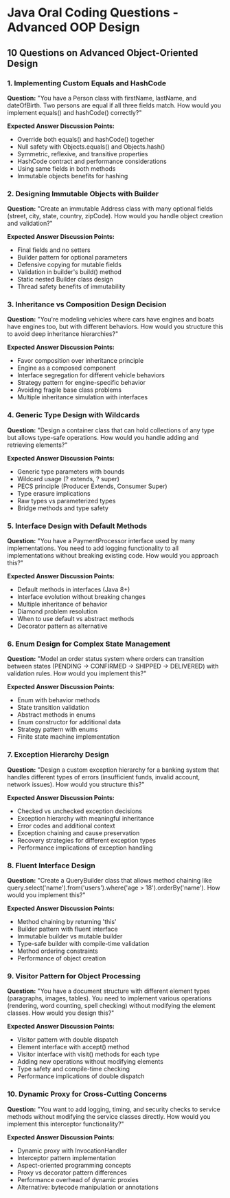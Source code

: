 # Java Oral Coding Questions - Advanced OOP Design

## 10 Questions on Advanced Object-Oriented Design

### 1. Implementing Custom Equals and HashCode
**Question:** "You have a Person class with firstName, lastName, and dateOfBirth. Two persons are equal if all three fields match. How would you implement equals() and hashCode() correctly?"

**Expected Answer Discussion Points:**
- Override both equals() and hashCode() together
- Null safety with Objects.equals() and Objects.hash()
- Symmetric, reflexive, and transitive properties
- HashCode contract and performance considerations
- Using same fields in both methods
- Immutable objects benefits for hashing

### 2. Designing Immutable Objects with Builder
**Question:** "Create an immutable Address class with many optional fields (street, city, state, country, zipCode). How would you handle object creation and validation?"

**Expected Answer Discussion Points:**
- Final fields and no setters
- Builder pattern for optional parameters
- Defensive copying for mutable fields
- Validation in builder's build() method
- Static nested Builder class design
- Thread safety benefits of immutability

### 3. Inheritance vs Composition Design Decision
**Question:** "You're modeling vehicles where cars have engines and boats have engines too, but with different behaviors. How would you structure this to avoid deep inheritance hierarchies?"

**Expected Answer Discussion Points:**
- Favor composition over inheritance principle
- Engine as a composed component
- Interface segregation for different vehicle behaviors
- Strategy pattern for engine-specific behavior
- Avoiding fragile base class problems
- Multiple inheritance simulation with interfaces

### 4. Generic Type Design with Wildcards
**Question:** "Design a container class that can hold collections of any type but allows type-safe operations. How would you handle adding and retrieving elements?"

**Expected Answer Discussion Points:**
- Generic type parameters with bounds
- Wildcard usage (? extends, ? super)
- PECS principle (Producer Extends, Consumer Super)
- Type erasure implications
- Raw types vs parameterized types
- Bridge methods and type safety

### 5. Interface Design with Default Methods
**Question:** "You have a PaymentProcessor interface used by many implementations. You need to add logging functionality to all implementations without breaking existing code. How would you approach this?"

**Expected Answer Discussion Points:**
- Default methods in interfaces (Java 8+)
- Interface evolution without breaking changes
- Multiple inheritance of behavior
- Diamond problem resolution
- When to use default vs abstract methods
- Decorator pattern as alternative

### 6. Enum Design for Complex State Management
**Question:** "Model an order status system where orders can transition between states (PENDING → CONFIRMED → SHIPPED → DELIVERED) with validation rules. How would you implement this?"

**Expected Answer Discussion Points:**
- Enum with behavior methods
- State transition validation
- Abstract methods in enums
- Enum constructor for additional data
- Strategy pattern with enums
- Finite state machine implementation

### 7. Exception Hierarchy Design
**Question:** "Design a custom exception hierarchy for a banking system that handles different types of errors (insufficient funds, invalid account, network issues). How would you structure this?"

**Expected Answer Discussion Points:**
- Checked vs unchecked exception decisions
- Exception hierarchy with meaningful inheritance
- Error codes and additional context
- Exception chaining and cause preservation
- Recovery strategies for different exception types
- Performance implications of exception handling

### 8. Fluent Interface Design
**Question:** "Create a QueryBuilder class that allows method chaining like query.select('name').from('users').where('age > 18').orderBy('name'). How would you implement this?"

**Expected Answer Discussion Points:**
- Method chaining by returning 'this'
- Builder pattern with fluent interface
- Immutable builder vs mutable builder
- Type-safe builder with compile-time validation
- Method ordering constraints
- Performance of object creation

### 9. Visitor Pattern for Object Processing
**Question:** "You have a document structure with different element types (paragraphs, images, tables). You need to implement various operations (rendering, word counting, spell checking) without modifying the element classes. How would you design this?"

**Expected Answer Discussion Points:**
- Visitor pattern with double dispatch
- Element interface with accept() method
- Visitor interface with visit() methods for each type
- Adding new operations without modifying elements
- Type safety and compile-time checking
- Performance implications of double dispatch

### 10. Dynamic Proxy for Cross-Cutting Concerns
**Question:** "You want to add logging, timing, and security checks to service methods without modifying the service classes directly. How would you implement this interceptor functionality?"

**Expected Answer Discussion Points:**
- Dynamic proxy with InvocationHandler
- Interceptor pattern implementation
- Aspect-oriented programming concepts
- Proxy vs decorator pattern differences
- Performance overhead of dynamic proxies
- Alternative: bytecode manipulation or annotations 